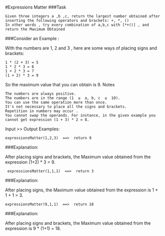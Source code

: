 #Expressions Matter
###Task

    Given three integers a ,b ,c, return the largest number obtained after inserting the following operators and brackets: +, *, ()
    In other words , try every combination of a,b,c with [*+()] , and return the Maximum Obtained

###Consider an Example :

With the numbers are 1, 2 and 3 , here are some ways of placing signs and brackets:

    1 * (2 + 3) = 5
    1 * 2 * 3 = 6
    1 + 2 * 3 = 7
    (1 + 2) * 3 = 9

So the maximum value that you can obtain is 9.
Notes

    The numbers are always positive.
    The numbers are in the range (1  ≤  a, b, c  ≤  10).
    You can use the same operation more than once.
    It's not necessary to place all the signs and brackets.
    Repetition in numbers may occur .
    You cannot swap the operands. For instance, in the given example you cannot get expression (1 + 3) * 2 = 8.

Input >> Output Examples:

    expressionsMatter(1,2,3)  ==>  return 9

###Explanation:

After placing signs and brackets, the Maximum value obtained from the expression (1+2) * 3 = 9.

     expressionsMatter(1,1,1)  ==>  return 3

###Explanation:

After placing signs, the Maximum value obtained from the expression is 1 + 1 + 1 = 3.

    expressionsMatter(9,1,1)  ==>  return 18

###Explanation:

After placing signs and brackets, the Maximum value obtained from the expression is 9 * (1+1) = 18.